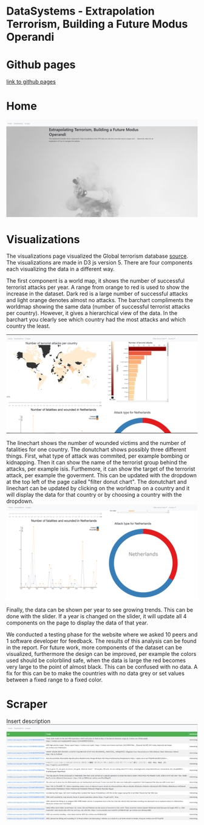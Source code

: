# DataSystems - Extrapolation Terrorism, Building a Future Modus Operandi

# Github pages
[link to github pages](https://rushkock.github.io/terrorism_DS/visualizations/build/)


# Home
![home](visualizations/static/images/home.png)

# Visualizations
The visualizations page visualized the Global terrorism database [source](https://www.start.umd.edu/data-tools/global-terrorism-database-gtd). The visualizations are made in D3 js version 5. There are four components each visualizing the data in a different way. 

The first component is a world map, it shows the number of successful terrorist attacks per year. A range from orange to red is used to show the increase in the dataset. Dark red is a large number of successful attacks and light orange denotes almost no attacks. The barchart compliments the worldmap showing the same data (number of successful terrorist attacks per country). However, it gives a hierarchical view of the data. In the barchart you clearly see which country had the most attacks and which country the least. 

![visualizations worldmap and barchart](visualizations/static/images/visualizations_1.png)

The linechart shows the number of wounded victims and the number of fatalities for one country. The donutchart shows possibly three different things. First, what type of attack was commited, per example bombing or kidnapping. Then it can show the name of the terrorist group behind the attacks, per example isis. Furthemore, it can show the target of the terrorist attack, per example the goverment. This can be updated with the dropdown at the top left of the page called "filter donut chart". 
The donutchart and linechart can be updated by clicking on the worldmap on a country and it will display the data for that country or by choosing a country with the dropdown. 
![visualizations linechart and donutchart](visualizations/static/images/visualizations_2.png)

Finally, the data can be shown per year to see growing trends. This can be done with the slider. If a year is changed on the slider, it will update all 4 components on the page to display the data of that year. 

We conducted a testing phase for the website where we asked 10 peers and 1 software developer for feedback. The results of this analysis can be found in the report. For future work, more components of the dataset can be visualized, furthermore the design can be improved, per example the colors used should be colorblind safe, when the data is large the red becomes very large to the point of almost black. This can be confused with no data. A fix for this can be to make the countries with no data grey or set values between a fixed range to a fixed color. 

# Scraper
Insert description
![scraper](visualizations/static/images/scraper.png)
